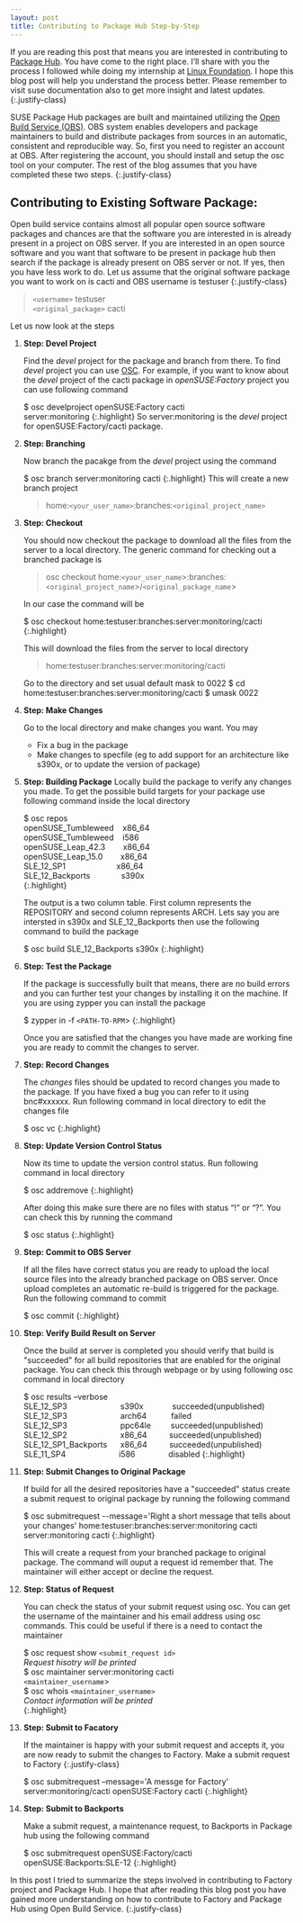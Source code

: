 ```yaml
---
layout: post
title: Contributing to Package Hub Step-by-Step
---
```



If you are reading this post that means you are interested in contributing to [Package Hub](https://packagehub.suse.com). You have come to the right place. I’ll share with you the process I followed while doing my internship at [Linux Foundation](https://www.linuxfoundation.org/). I hope this blog post will help you understand the process better. Please remember to visit suse documentation also to get more insight and latest updates.
{:.justify-class}

SUSE Package Hub packages are built and maintained utilizing the [Open Build Service (OBS)](https://build.opensuse.org/). OBS system enables developers and package maintainers to build and distribute packages from sources in an automatic, consistent and reproducible way. So, first you need to register an account at OBS. After registering the account, you should install and setup the osc tool on your computer. The rest of the blog assumes that you have completed these two steps.
{:.justify-class}

## Contributing to Existing Software Package:

Open build service contains almost all popular open source software packages and chances are that the software you are interested in is already present in a project on OBS server. If you are interested in an open source software and you want that software to be present in package hub then search if the package is already present on OBS server or not. If yes, then you have less work to do. Let us assume that the original software package you want to work on is cacti and OBS username is testuser
{:.justify-class}

> `<username>` testuser <br/>
> `<original_package>` cacti


Let us now look at the steps 
1. **Step: Devel Project**

   Find the _devel_ project for the package and branch from there. To find _devel_ project you can use [OSC](https://en.opensuse.org/openSUSE:OSC). For example, if you want to know about the _devel_ project of the cacti package in _openSUSE:Factory_ project you can use following command
   
   $ osc develproject openSUSE:Factory cacti <br/>
   server:monitoring
   {:.highlight}
   So server:monitoring is the _devel_ project for openSUSE:Factory/cacti package.
2. **Step: Branching**
   
   Now branch the pacakge from the _devel_ project using the command
   
   $ osc branch server:monitoring cacti
   {:.highlight}
   This will create a new branch project 
   > home:`<your_user_name>`:branches:`<original_project_name>` 

3. **Step: Checkout**
   
   You should now checkout the package to download all the files from the server to a local directory. The generic command for checking out a branched package is 
   
   > osc checkout home:`<your_user_name`>:branches:`<original_project_name`>/`<original_package_name`>
   
   
   In our case the command will be
   
   $ osc checkout home:testuser:branches:server:monitoring/cacti
   {:.highlight}
   
   This will download the files from the server to local directory
   > home:testuser:branches:server:monitoring/cacti
   
   Go to the directory and set usual default mask to 0022
   $ cd home:testuser:branches:server:monitoring/cacti
   $ umask 0022

4. **Step: Make Changes**
   
   Go to the local directory and make changes you want. You may
     * Fix a bug in the package
     * Make changes to specfile (eg to add support for an architecture like s390x, or to update the version of package)

5. **Step: Building Package**
   Locally build the package to verify any changes you made. To get the possible build targets for your package use following command inside the local directory
   
   $ osc repos  
   openSUSE_Tumbleweed&nbsp;&nbsp;&nbsp; x86_64  
   openSUSE_Tumbleweed&nbsp;&nbsp;&nbsp; i586  
   openSUSE_Leap_42.3&nbsp;&nbsp;&nbsp;&nbsp;&nbsp;&nbsp;&nbsp; x86_64  
   openSUSE_Leap_15.0&nbsp;&nbsp;&nbsp;&nbsp;&nbsp;&nbsp;&nbsp; x86_64  
       SLE_12_SP1&nbsp;&nbsp;&nbsp;&nbsp;&nbsp;&nbsp;&nbsp;&nbsp;&nbsp;&nbsp;&nbsp;&nbsp;&nbsp;&nbsp;&nbsp;&nbsp;&nbsp;&nbsp;&nbsp;&nbsp;&nbsp;&nbsp; x86_64  
   SLE_12_Backports&nbsp;&nbsp;&nbsp;&nbsp;&nbsp;&nbsp;&nbsp;&nbsp;&nbsp;&nbsp;&nbsp;&nbsp;&nbsp; s390x  
   {:.highlight}
   
   The output is a two column table. First column represents the REPOSITORY and second column represents ARCH. Lets say you are intersted in s390x and SLE_12_Backports then use the following command to build the package
   
   $ osc build SLE_12_Backports  s390x
   {:.highlight}

6. **Step: Test the Package**
   
   If the package is successfully built that means, there are no build errors and you can further test your changes by installing it on the machine. If you are using zypper you can install the package
   
   $ zypper in -f `<PATH-TO-RPM`>
   {:.highlight}
   
   Once you are satisfied that the changes you have made are working fine you are ready to commit the changes to server.
7. **Step: Record Changes**
   
   The _changes_ files should be updated to record changes you made to the package. If you have fixed a bug you can refer to it using bnc#xxxxxx. Run following command in local directory to edit the changes file
   
   $ osc vc
   {:.highlight}
8. **Step: Update Version Control Status**
   
   Now its time to update the version control status. Run following command in local directory
   
   $ osc addremove
   {:.highlight}
   
   After doing this make sure there are no files with status “!” or “?”. You can check this by running the command
   
   $ osc status
   {:.highlight}
   
9. **Step: Commit to OBS Server**
   
   If all the files have correct status you are ready to upload the local source files into the already branched package on OBS server. Once upload completes an automatic re-build is triggered for the package. Run the following command to commit
   
   $ osc commit
   {:.highlight}
   
10. **Step: Verify Build Result on Server**

    Once the build at server is completed you should verify that build is "succeeded" for all build repositories that are enabled for the original package. You can check this through webpage or by using following osc command in local directory
   
    $ osc results –verbose
    SLE_12_SP3&nbsp;&nbsp;&nbsp;&nbsp;&nbsp;&nbsp;&nbsp;&nbsp;&nbsp;&nbsp;&nbsp;&nbsp;&nbsp;&nbsp;&nbsp;&nbsp;&nbsp;&nbsp;&nbsp;&nbsp;&nbsp;&nbsp;&nbsp;&nbsp;s390x&nbsp;&nbsp;&nbsp;&nbsp;&nbsp;&nbsp;&nbsp;&nbsp;&nbsp;&nbsp;&nbsp;&nbsp;&nbsp;succeeded(unpublished)
 SLE_12_SP3&nbsp;&nbsp;&nbsp;&nbsp;&nbsp;&nbsp;&nbsp;&nbsp;&nbsp;&nbsp;&nbsp;&nbsp;&nbsp;&nbsp;&nbsp;&nbsp;&nbsp;&nbsp;&nbsp;&nbsp;&nbsp;&nbsp;&nbsp;&nbsp;arch64&nbsp;&nbsp;&nbsp;&nbsp;&nbsp;&nbsp;&nbsp;&nbsp;&nbsp;&nbsp;&nbsp;failed
 SLE_12_SP3&nbsp;&nbsp;&nbsp;&nbsp;&nbsp;&nbsp;&nbsp;&nbsp;&nbsp;&nbsp;&nbsp;&nbsp;&nbsp;&nbsp;&nbsp;&nbsp;&nbsp;&nbsp;&nbsp;&nbsp;&nbsp;&nbsp;&nbsp;&nbsp;ppc64le&nbsp;&nbsp;&nbsp;&nbsp;&nbsp;&nbsp;&nbsp;&nbsp;&nbsp;succeeded(unpublished)
 SLE_12_SP2&nbsp;&nbsp;&nbsp;&nbsp;&nbsp;&nbsp;&nbsp;&nbsp;&nbsp;&nbsp;&nbsp;&nbsp;&nbsp;&nbsp;&nbsp;&nbsp;&nbsp;&nbsp;&nbsp;&nbsp;&nbsp;&nbsp;&nbsp; x86_64&nbsp;&nbsp;&nbsp;&nbsp;&nbsp;&nbsp;&nbsp;&nbsp;&nbsp;&nbsp;succeeded(unpublished)
 SLE_12_SP1_Backports&nbsp;&nbsp;&nbsp;&nbsp;&nbsp;&nbsp;x86_64&nbsp;&nbsp;&nbsp;&nbsp;&nbsp;&nbsp;&nbsp;&nbsp;&nbsp;&nbsp;succeeded(unpublished)
 SLE_11_SP4&nbsp;&nbsp;&nbsp;&nbsp;&nbsp;&nbsp;&nbsp;&nbsp;&nbsp;&nbsp;&nbsp;&nbsp;&nbsp;&nbsp;&nbsp;&nbsp;&nbsp;&nbsp;&nbsp;&nbsp;&nbsp;&nbsp;&nbsp;&nbsp;i586&nbsp;&nbsp;&nbsp;&nbsp;&nbsp;&nbsp;&nbsp;&nbsp;&nbsp;&nbsp;&nbsp;&nbsp;&nbsp;&nbsp;&nbsp;disabled
     {:.highlight}
11. **Step: Submit Changes to Original Package**
   
    If build for all the desired repositories have a "succeeded" status create a submit request to original package by running the following command
   
    $ osc submitrequest --message='Right a short message that tells about your changes' home:testuser:branches:server:monitoring cacti server:monitoring cacti
    {:.highlight}
   
    This will create a request from your branched package to original package. The command will ouput a request id remember that. The maintainer will either accept or decline the request.

12. **Step: Status of Request**
   
    You can check the status of your submit request using osc. You can get the username of the maintainer and his email address using osc commands. This could be useful if there is a need to contact the maintainer
    
    $ osc request show `<submit_request id>`  
    _Request hisotry will be printed_  
    $ osc maintainer server:monitoring cacti  
    `<maintainer_username`>  
    $ osc  whois `<maintainer_username>`  
    _Contact information will be printed_  
    {:.highlight}
 
13. **Step: Submit to Facatory**
   
    If the maintainer is happy with your submit request and accepts it, you are now ready to submit the changes to Factory. Make a submit request to Factory
    {:.justify-class}
       
       $ osc submitrequest –message='A messge for Factory' server:monitoring/cacti openSUSE:Factory cacti
       {:.highlight}
14. **Step: Submit to Backports**
   
    Make a submit request, a maintenance request, to Backports in Package hub using the following command 
   
    $ osc submitrequest openSUSE:Factory/cacti openSUSE:Backports:SLE-12
    {:.highlight}
    
In this post I tried to summarize the steps involved in contributing to Factory project and Package Hub. I hope that after reading this blog post you have gained more understanding on how to contribute to Factory and Package Hub using Open Build Service.
{:.justify-class}
 
